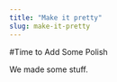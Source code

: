 ```yaml
---
title: "Make it pretty"
slug: make-it-pretty
---     
```


#Time to Add Some Polish

We made some stuff.